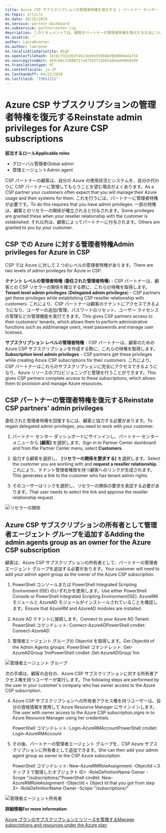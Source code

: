 ```yaml
---
title: Azure CSP サブスクリプションの管理者特権を復元する | パートナー センター
ms.topic: article
ms.date: 10/15/2019
ms.service: partner-dashboard
ms.subservice: partnercenter-csp
description: このドキュメントでは、顧客がパートナーの管理者特権を復元する方法について説明します
ms.assetid: ''
author: LauraBrenner
ms.author: labrenne
ms.localizationpriority: High
ms.openlocfilehash: 1bcbcf32e3b3f4513ed3e55984b49b090da4a734
ms.sourcegitcommit: 449cb8c32880217ad7543712b02a84ae69869289
ms.translationtype: HT
ms.contentlocale: ja-JP
ms.lasthandoff: 04/23/2020
ms.locfileid: "73651711"
---
```

# <a name="reinstate-admin-privileges-for-azure-csp-subscriptions"></a><span data-ttu-id="72f28-103">Azure CSP サブスクリプションの管理者特権を復元する</span><span class="sxs-lookup"><span data-stu-id="72f28-103">Reinstate admin privileges for Azure CSP subscriptions</span></span>  

<span data-ttu-id="72f28-104">**該当するロール**</span><span class="sxs-lookup"><span data-stu-id="72f28-104">**Applicable roles**</span></span>

- <span data-ttu-id="72f28-105">グローバル管理者</span><span class="sxs-lookup"><span data-stu-id="72f28-105">Global admin</span></span>
- <span data-ttu-id="72f28-106">管理エージェント</span><span class="sxs-lookup"><span data-stu-id="72f28-106">Admin agent</span></span>

<span data-ttu-id="72f28-107">CSP パートナーの顧客は、自分の Azure の使用状況とシステムを、自分の代わりに CSP パートナーに管理してもらうことを望む場合がよくあります。</span><span class="sxs-lookup"><span data-stu-id="72f28-107">As a CSP partner your customers often expect that you will manage their Azure usage and their systems for them.</span></span> <span data-ttu-id="72f28-108">これを行うには、パートナーに管理者特権が必要です。</span><span class="sxs-lookup"><span data-stu-id="72f28-108">To do this requires that you have admin privileges.</span></span> <span data-ttu-id="72f28-109">一部の特権は、顧客とのリセラーの関係が確立されると付与されます。</span><span class="sxs-lookup"><span data-stu-id="72f28-109">Some privileges are granted these when your reseller relationship with the customer is established.</span></span> <span data-ttu-id="72f28-110">それ以外は、顧客によってパートナーに付与されます。</span><span class="sxs-lookup"><span data-stu-id="72f28-110">Others are granted to you by your customer.</span></span>

## <a name="admin-privileges-for-azure-in-csp"></a><span data-ttu-id="72f28-111">CSP での Azure に対する管理者特権</span><span class="sxs-lookup"><span data-stu-id="72f28-111">Admin privileges for Azure in CSP</span></span> 

<span data-ttu-id="72f28-112">CSP では Azure に対して 2 つのレベルの管理者特権があります。</span><span class="sxs-lookup"><span data-stu-id="72f28-112">There are two levels of admin privileges for Azure in CSP.</span></span> 

<span data-ttu-id="72f28-113">**テナント レベルの管理者特権** (**委任された管理者特権**) - CSP パートナーは、顧客との CSP リセラーの関係を確立する際に、これらの特権を取得します。</span><span class="sxs-lookup"><span data-stu-id="72f28-113">**Tenant level admin privileges** (**Delegated admin privileges**) -  CSP partners get these privileges while establishing CSP reseller relationship with customers.</span></span> <span data-ttu-id="72f28-114">これにより、CSP パートナーは顧客のテナントにアクセスできるようになり、ユーザーの追加/管理、パスワードのリセット、ユーザー ライセンスの管理などの管理機能を実行できます。</span><span class="sxs-lookup"><span data-stu-id="72f28-114">This gives CSP partners access to their customers' tenants, which allows them to perform administrative functions such as add/manage users, reset passwords and manage user licenses.</span></span> 

<span data-ttu-id="72f28-115">**サブスクリプション レベルの管理者特権** - CSP パートナーは、顧客のための Azure CSP サブスクリプションを作成する際に、これらの特権を取得します。</span><span class="sxs-lookup"><span data-stu-id="72f28-115">**Subscription level admin privileges** - CSP partners get these privileges while creating Azure CSP subscriptions for their customers.</span></span> <span data-ttu-id="72f28-116">これにより、CSP パートナーはこれらのサブスクリプションに完全にアクセスできるようになり、Azure リソースのプロビジョニングと管理を行うことができます。</span><span class="sxs-lookup"><span data-stu-id="72f28-116">This gives CSP partners complete access to these subscriptions, which allows them to provision and manage Azure resources.</span></span> 


## <a name="reinstate-csp-partners-admin-privileges"></a><span data-ttu-id="72f28-117">CSP パートナーの管理者特権を復元する</span><span class="sxs-lookup"><span data-stu-id="72f28-117">Reinstate CSP partners' admin privileges</span></span>

<span data-ttu-id="72f28-118">委任された管理者特権を回復するには、顧客と協力する必要があります。</span><span class="sxs-lookup"><span data-stu-id="72f28-118">To regain delegated admin privileges, you need to work with your customer.</span></span>
 
 1. <span data-ttu-id="72f28-119">パートナー センター ダッシュボードにサインインし、パートナー センター メニューから **[顧客]** を選択します。</span><span class="sxs-lookup"><span data-stu-id="72f28-119">Sign in to Partner Center dashboard and from the Partner Center menu, select **Customers**.</span></span>

 2. <span data-ttu-id="72f28-120">協力する顧客を選択し、 **[リセラーの関係を要求する]** を選択します。</span><span class="sxs-lookup"><span data-stu-id="72f28-120">Select the customer you are working with and **request a reseller relationship.**</span></span> <span data-ttu-id="72f28-121">これにより、テナント管理者権限を持つ顧客へのリンクが生成されます。</span><span class="sxs-lookup"><span data-stu-id="72f28-121">This generates a link to the customer who has tenant admin rights.</span></span>

 3. <span data-ttu-id="72f28-122">そのユーザーはリンクを選択し、リセラーの関係の要求を承認する必要があります。</span><span class="sxs-lookup"><span data-stu-id="72f28-122">That user needs to select the link and approve the reseller relationship request.</span></span>
 
![リセラーの関係](images/azure/revoke4.png)

## <a name="adding-the-admin-agents-group-as-an-owner-for-the-azure-csp-subscription"></a><span data-ttu-id="72f28-124">Azure CSP サブスクリプションの所有者として管理者エージェント グループを追加する</span><span class="sxs-lookup"><span data-stu-id="72f28-124">Adding the admin agents group as an owner for the Azure CSP subscription</span></span>

 <span data-ttu-id="72f28-125">顧客は、Azure CSP サブスクリプションの所有者として、パートナーの管理者エージェント グループを追加する必要があります。</span><span class="sxs-lookup"><span data-stu-id="72f28-125">Your customer will need to add your admin agent group as the owner of the Azure CSP subscription.</span></span>

1. <span data-ttu-id="72f28-126">PowerShell コンソールまたは PowerShell Integrated Scripting Environment (ISE) のいずれかを使用します。</span><span class="sxs-lookup"><span data-stu-id="72f28-126">Use either PowerShell Console or PowerShell Integrated Scripting Environment(ISE).</span></span> <span data-ttu-id="72f28-127">AzureRM モジュールと AzureAD モジュールがインストールされていることを確認します。</span><span class="sxs-lookup"><span data-stu-id="72f28-127">Ensure that AzureRM and AzureAD modules are installed.</span></span> 

2.  <span data-ttu-id="72f28-128">Azure AD テナントに接続します。</span><span class="sxs-lookup"><span data-stu-id="72f28-128">Connect to your Azure AD Tenant.</span></span>
<span data-ttu-id="72f28-129">PowerShell コマンドレット: Connect-AzureAD</span><span class="sxs-lookup"><span data-stu-id="72f28-129">PowerShell cmdlet: Connect-AzureAD</span></span>

3.  <span data-ttu-id="72f28-130">管理者エージェント グループの ObjectId を取得します。</span><span class="sxs-lookup"><span data-stu-id="72f28-130">Get ObjectId of the Admin Agents groups.</span></span>
<span data-ttu-id="72f28-131">PowerShell コマンドレット: Get-AzureADGroup\`1nn</span><span class="sxs-lookup"><span data-stu-id="72f28-131">PowerShell cmdlet: Get-AzureADGroup\`1nn</span></span>

![管理者エージェント グループ](images/azure/revoke5.png)

<span data-ttu-id="72f28-133">次の手順は、顧客の会社の、Azure CSP サブスクリプションに対する所有者アクセス権を持つユーザーが実行します。</span><span class="sxs-lookup"><span data-stu-id="72f28-133">The following steps are performed by the user in your customer's company who has owner access to the Azure CSP subscription.</span></span>

4. <span data-ttu-id="72f28-134">Azure CSP サブスクリプションへの所有者アクセス権を持つユーザーは、自分の資格情報を使用して Azure Resource Manager にサインインします。</span><span class="sxs-lookup"><span data-stu-id="72f28-134">The user with owner access to the Azure CSP subscription,signs in to Azure Resource Manager using her credentials.</span></span>

    <span data-ttu-id="72f28-135">PowerShell コマンドレット: Login-AzureRMAccount</span><span class="sxs-lookup"><span data-stu-id="72f28-135">PowerShell cmdlet: Login-AzureRMAccount</span></span>

5.  <span data-ttu-id="72f28-136">その後、パートナーの管理者エージェント グループを、CSP Azure サブスクリプションに所有者として追加できます。</span><span class="sxs-lookup"><span data-stu-id="72f28-136">She can then add your admin agent group as owner to the CSP Azure subscription.</span></span>

    <span data-ttu-id="72f28-137">PowerShell コマンドレット: New-AzureRMRoleAssignment -ObjectId <ステップ 3 で取得したオブジェクト ID> -RoleDefinitionName Owner -Scope "/subscriptions/<SubscriptionId of CSP subscription>"</span><span class="sxs-lookup"><span data-stu-id="72f28-137">PowerShell cmdlet: New-AzureRMRoleAssignment -ObjectId < Object Id that you got from step 3> -RoleDefinitionName Owner -Scope "/subscriptions/<SubscriptionId of CSP subscription>"</span></span>

![管理者エージェント所有者](images/azure/revoke6.png)    

<span data-ttu-id="72f28-139">**詳細情報**</span><span class="sxs-lookup"><span data-stu-id="72f28-139">**For more information**</span></span>

[<span data-ttu-id="72f28-140">Azure プランのサブスクリプションとリソースを管理する</span><span class="sxs-lookup"><span data-stu-id="72f28-140">Manage subscriptions and resources under the Azure plan</span></span>](azure-plan-manage.md)
